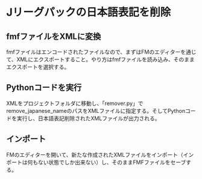 # Jリーグパックの日本語表記を削除

## fmfファイルをXMLに変換

fmfファイルはエンコードされたファイルなので、まずはFMのエディターを通じて、XMLにエクスポートすること。やり方はfmfファイルを読み込み、そのままエクスポートを選択する。

## Pythonコードを実行

XMLをプロジェクトフォルダに移動し、「remover.py」でremove_japanese_nameのパスをXMLファイルに指定する。そしてPythonコードを実行し、日本語表記削除されたXMLファイルが出力される。

## インポート

FMのエディターを開いて、新たな作成されたXMLファイルをインポート（インポートは何もない状態でしか出来ない）し、そのままFMFファイルをセーブする。